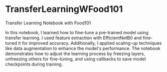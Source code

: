 # TransferLearningWFood101
Transfer Learning Notebook with Food101

In this notebook, I learned how to fine-tune a pre-trained model using transfer learning. I used feature extraction with EfficientNetB0 and fine-tuned it for improved accuracy. Additionally, I applied scaling-up techniques like data augmentation to enhance the model's performance. The notebook demonstrates how to adjust the learning process by freezing layers, unfreezing others for fine-tuning, and using callbacks to save model checkpoints during training.

